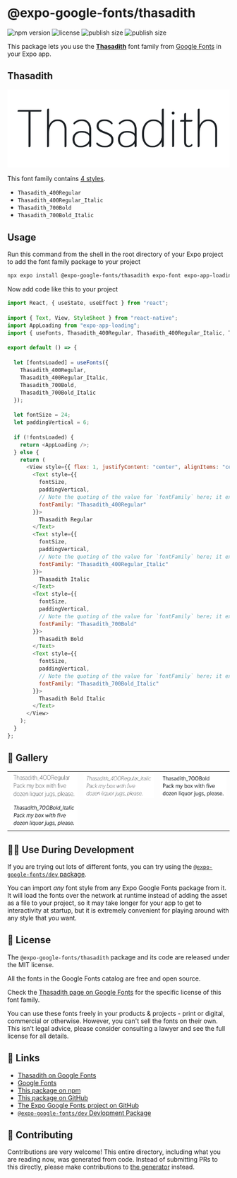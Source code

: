 # @expo-google-fonts/thasadith

![npm version](https://flat.badgen.net/npm/v/@expo-google-fonts/thasadith)
![license](https://flat.badgen.net/github/license/expo/google-fonts)
![publish size](https://flat.badgen.net/packagephobia/install/@expo-google-fonts/thasadith)
![publish size](https://flat.badgen.net/packagephobia/publish/@expo-google-fonts/thasadith)

This package lets you use the [**Thasadith**](https://fonts.google.com/specimen/Thasadith) font family from [Google Fonts](https://fonts.google.com/) in your Expo app.

## Thasadith

![Thasadith](./font-family.png)

This font family contains [4 styles](#-gallery).

- `Thasadith_400Regular`
- `Thasadith_400Regular_Italic`
- `Thasadith_700Bold`
- `Thasadith_700Bold_Italic`

## Usage

Run this command from the shell in the root directory of your Expo project to add the font family package to your project

```sh
npx expo install @expo-google-fonts/thasadith expo-font expo-app-loading
```

Now add code like this to your project

```js
import React, { useState, useEffect } from "react";

import { Text, View, StyleSheet } from "react-native";
import AppLoading from "expo-app-loading";
import { useFonts, Thasadith_400Regular, Thasadith_400Regular_Italic, Thasadith_700Bold, Thasadith_700Bold_Italic } from '@expo-google-fonts/thasadith';

export default () => {

  let [fontsLoaded] = useFonts({
    Thasadith_400Regular, 
    Thasadith_400Regular_Italic, 
    Thasadith_700Bold, 
    Thasadith_700Bold_Italic
  });

  let fontSize = 24;
  let paddingVertical = 6;

  if (!fontsLoaded) {
    return <AppLoading />;
  } else {
    return (
      <View style={{ flex: 1, justifyContent: "center", alignItems: "center" }}>
        <Text style={{
          fontSize,
          paddingVertical,
          // Note the quoting of the value for `fontFamily` here; it expects a string!
          fontFamily: "Thasadith_400Regular"
        }}>
          Thasadith Regular
        </Text>
        <Text style={{
          fontSize,
          paddingVertical,
          // Note the quoting of the value for `fontFamily` here; it expects a string!
          fontFamily: "Thasadith_400Regular_Italic"
        }}>
          Thasadith Italic
        </Text>
        <Text style={{
          fontSize,
          paddingVertical,
          // Note the quoting of the value for `fontFamily` here; it expects a string!
          fontFamily: "Thasadith_700Bold"
        }}>
          Thasadith Bold
        </Text>
        <Text style={{
          fontSize,
          paddingVertical,
          // Note the quoting of the value for `fontFamily` here; it expects a string!
          fontFamily: "Thasadith_700Bold_Italic"
        }}>
          Thasadith Bold Italic
        </Text>
      </View>
    );
  }
};
```

## 🔡 Gallery


||||
|-|-|-|
|![Thasadith_400Regular](./Thasadith_400Regular.ttf.png)|![Thasadith_400Regular_Italic](./Thasadith_400Regular_Italic.ttf.png)|![Thasadith_700Bold](./Thasadith_700Bold.ttf.png)||
|![Thasadith_700Bold_Italic](./Thasadith_700Bold_Italic.ttf.png)||||


## 👩‍💻 Use During Development

If you are trying out lots of different fonts, you can try using the [`@expo-google-fonts/dev` package](https://github.com/expo/google-fonts/tree/master/font-packages/dev#readme).

You can import _any_ font style from any Expo Google Fonts package from it. It will load the fonts over the network at runtime instead of adding the asset as a file to your project, so it may take longer for your app to get to interactivity at startup, but it is extremely convenient for playing around with any style that you want.


## 📖 License

The `@expo-google-fonts/thasadith` package and its code are released under the MIT license.

All the fonts in the Google Fonts catalog are free and open source.

Check the [Thasadith page on Google Fonts](https://fonts.google.com/specimen/Thasadith) for the specific license of this font family.

You can use these fonts freely in your products & projects - print or digital, commercial or otherwise. However, you can't sell the fonts on their own. This isn't legal advice, please consider consulting a lawyer and see the full license for all details.

## 🔗 Links

- [Thasadith on Google Fonts](https://fonts.google.com/specimen/Thasadith)
- [Google Fonts](https://fonts.google.com/)
- [This package on npm](https://www.npmjs.com/package/@expo-google-fonts/thasadith)
- [This package on GitHub](https://github.com/expo/google-fonts/tree/master/font-packages/thasadith)
- [The Expo Google Fonts project on GitHub](https://github.com/expo/google-fonts)
- [`@expo-google-fonts/dev` Devlopment Package](https://github.com/expo/google-fonts/tree/master/font-packages/dev)

## 🤝 Contributing

Contributions are very welcome! This entire directory, including what you are reading now, was generated from code. Instead of submitting PRs to this directly, please make contributions to [the generator](https://github.com/expo/google-fonts/tree/master/packages/generator) instead.
